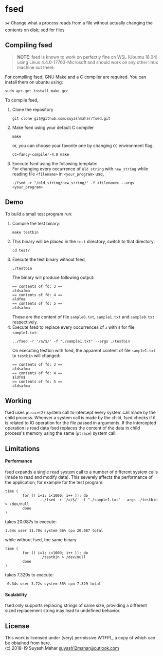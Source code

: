 # fsed  
:scissors: Change what a process reads from a file without actually changing the contents on disk; sed for files  

## Compiling fsed  
> **NOTE**: fsed is known to work on perfectly fine on WSL (Ubuntu
> 18.04) using Linux 4.4.0-17763-Microsoft and should work on any
> other linux machine out there.

For compiling fsed, GNU Make and a C compiler are required. You can
install them on ubuntu using:

```
sudo apt-get install make gcc
```
  
To compile fsed,  
1. Clone the repository  
   ```  
   git clone git@github.com:suyashmahar/fsed.git  
   ```  
2. Make fsed using your default C compiler  
   ```  
   make  
   ```  
   or, you can choose your favorite one by changing `CC` environment flag.
   ```  
   CC=fancy-compiler-4.8 make  
   ```  
3. Execute fsed using the following template:  
   For changing every occurrence of `old_string` with `new_string` while
   reading file `<filename>` in `<your_program>` use,  
   ```  
   ./fsed -r "/old_string/new_string/" -f <filename> --args <your_program>  
   ```

## Demo
To build a small test program run:
1. Compile the test binary:
   ```
   make testbin
   ```
2. This binary will be placed in the `test` directory, switch to that
   directory:
   ```
   cd test/
   ```
3. Execute the test binary without fsed,  
   ```  
   ./testbin  
   ```  
   The binary will produce following output:  
   ```
   == contents of fd: 3 ==
   aldsafma
   == contents of fd: 4 ==
   aldfma
   == contents of fd: 5 ==
   aldsafma
   ```  
   These are the content of file `sample0.txt`, `sample1.txt` and `sample0.txt` respectively.  
4. Execute fsed to replace every occurrences of `a` with `$` for file `sample1.txt`:  
   ```  
   ../fsed -r '/a/$/' -f "./sample1.txt" --args ./testbin  
   ```  
   On executing testbin with fsed, the apparent content of file
   `sample1.txt` to `testbin` will changed:  
   ```  
   == contents of fd: 3 ==
   aldsafma
   == contents of fd: 4 ==
   $ldfm$
   == contents of fd: 5 ==
   aldsafma
   ```  
   
## Working  
fsed uses `ptrace(2)` system call to intercept every system call made
by the child process. Whenver a system call is made by the child, fsed
checks if it is related to IO operation for the file passed in
arguments. If the intercepted operation is read data fsed replaces the
content of the data in child process's memory using the same
(`ptrace`) system call.  

## Limitations  
#### Performance  
fsed expands a single read system call to a number of different system calls (made to read and modify data). This severely affects the performance of the application, for example for the test program:
```shell
time (
        for (( i=1; i<1000; i++ )); do
                ../fsed -r '/a/$/' -f "./sample1.txt" --args ./testbin > /dev/null
        done
)
```
takes 20.087s to execute:
```
1.64s user 11.70s system 66% cpu 20.087 total
```

while without fsed, the same binary
```shell
time (
        for (( i=1; i<1000; i++ )); do
                ./testbin > /dev/null                                             
        done
)
```
takes 7.329s to execute:
```
 0.34s user 3.72s system 55% cpu 7.329 total
```

#### Scalability
fsed only supports replacing strings of same size, providing a
different sized replacement string may lead to undefined behavior.

## License
This work is licensed under (very) permissive WTFPL, a copy of which can be obtained from [here](LICENSE).  
(c) 2018-19 Suyash Mahar <suyash12mahar@outlook.com> 
